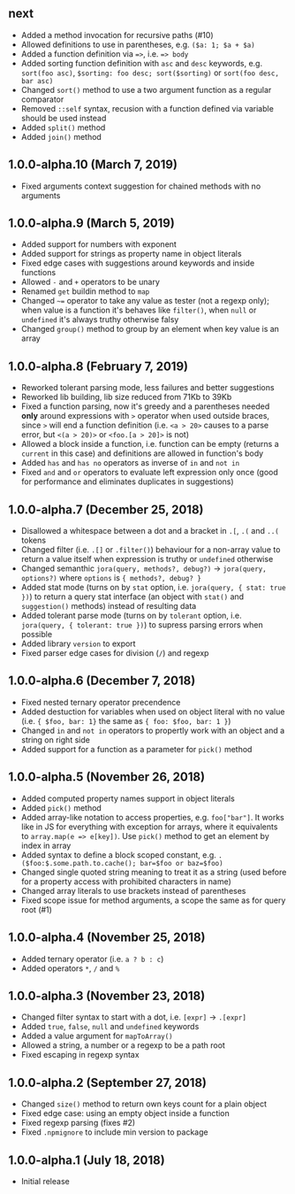 ## next

- Added a method invocation for recursive paths (#10)
- Allowed definitions to use in parentheses, e.g. `($a: 1; $a + $a)`
- Added a function definition via `=>`, i.e. `=> body`
- Added sorting function definition with `asc` and `desc` keywords, e.g. `sort(foo asc)`, `$sorting: foo desc; sort($sorting)` or `sort(foo desc, bar asc)`
- Changed `sort()` method to use a two argument function as a regular comparator
- Removed `::self` syntax, recusion with a function defined via variable should be used instead
- Added `split()` method
- Added `join()` method

## 1.0.0-alpha.10 (March 7, 2019)

- Fixed arguments context suggestion for chained methods with no arguments

## 1.0.0-alpha.9 (March 5, 2019)

- Added support for numbers with exponent
- Added support for strings as property name in object literals
- Fixed edge cases with suggestions around keywords and inside functions
- Allowed `-` and `+` operators to be unary
- Renamed `get` buildin method to `map`
- Changed `~=` operator to take any value as tester (not a regexp only); when value is a function it's behaves like `filter()`, when `null` or `undefined` it's always truthy otherwise falsy
- Changed `group()` method to group by an element when key value is an array

## 1.0.0-alpha.8 (February 7, 2019)

- Reworked tolerant parsing mode, less failures and better suggestions
- Reworked lib building, lib size reduced from 71Kb to 39Kb
- Fixed a function parsing, now it's greedy and a parentheses needed **only** around expressions with `>` operator when used outside braces, since `>` will end a function definition (i.e. `<a > 20>` causes to a parse error, but `<(a > 20)>` or `<foo.[a > 20]>` is not)
- Allowed a block inside a function, i.e. function can be empty (returns a `current` in this case) and definitions are allowed in function's body
- Added `has` and `has no` operators as inverse of `in` and `not in`
- Fixed `and` and `or` operators to evaluate left expression only once (good for performance and eliminates duplicates in suggestions)

## 1.0.0-alpha.7 (December 25, 2018)

- Disallowed a whitespace between a dot and a bracket in `.[`, `.(` and `..(` tokens
- Changed filter (i.e. `.[]` or `.filter()`) behaviour for a non-array value to return a value itself when expression is truthy or `undefined` otherwise
- Changed semanthic `jora(query, methods?, debug?)` -> `jora(query, options?)` where `options` is `{ methods?, debug? }`
- Added stat mode (turns on by `stat` option, i.e. `jora(query, { stat: true })`) to return a query stat interface (an object with `stat()` and `suggestion()` methods) instead of resulting data
- Added tolerant parse mode (turns on by `tolerant` option, i.e. `jora(query, { tolerant: true })`) to supress parsing errors when possible
- Added library `version` to export
- Fixed parser edge cases for division (`/`) and regexp

## 1.0.0-alpha.6 (December 7, 2018)

- Fixed nested ternary operator precendence
- Added destuction for variables when used on object literal with no value (i.e. `{ $foo, bar: 1}` the same as `{ foo: $foo, bar: 1 }`)
- Changed `in` and `not in` operators to propertly work with an object and a string on right side
- Added support for a function as a parameter for `pick()` method

## 1.0.0-alpha.5 (November 26, 2018)

- Added computed property names support in object literals
- Added `pick()` method
- Added array-like notation to access properties, e.g. `foo["bar"]`. It works like in JS for everything with exception for arrays, where it equivalents to `array.map(e => e[key])`. Use `pick()` method to get an element by index in array
- Added syntax to define a block scoped constant, e.g. `.($foo:$.some.path.to.cache(); bar=$foo or baz=$foo)`
- Changed single quoted string meaning to treat it as a string (used before for a property access with prohibited characters in name)
- Changed array literals to use brackets instead of parentheses
- Fixed scope issue for method arguments, a scope the same as for query root (#1)

## 1.0.0-alpha.4 (November 25, 2018)

- Added ternary operator (i.e. `a ? b : c`)
- Added operators `*`, `/` and `%`

## 1.0.0-alpha.3 (November 23, 2018)

- Changed filter syntax to start with a dot, i.e. `[expr]` -> `.[expr]`
- Added `true`, `false`, `null` and `undefined` keywords
- Added a value argument for `mapToArray()`
- Allowed a string, a number or a regexp to be a path root
- Fixed escaping in regexp syntax

## 1.0.0-alpha.2 (September 27, 2018)

- Changed `size()` method to return own keys count for a plain object
- Fixed edge case: using an empty object inside a function
- Fixed regexp parsing (fixes #2)
- Fixed `.npmignore` to include min version to package

## 1.0.0-alpha.1 (July 18, 2018)

- Initial release
